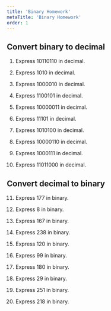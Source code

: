 ```yaml
---
title: 'Binary Homework'
metaTitle: 'Binary Homework'
order: 1
---
```


## Convert binary to decimal

1. Express 10110110 in decimal.

2. Express 1010 in decimal.

3. Express 1000010 in decimal.

4. Express 1100101 in decimal.

5. Express 10000011 in decimal.

6. Express 11101 in decimal.

7. Express 1010100 in decimal.

8. Express 10000110 in decimal.

9. Express 1000111 in decimal.

10. Express 11011000 in decimal.

## Convert decimal to binary

11. Express 177 in binary.

12. Express 8 in binary.

13. Express 167 in binary.

14. Express 238 in binary.

15. Express 120 in binary.

16. Express 99 in binary.

17. Express 180 in binary.

18. Express 29 in binary.

19. Express 251 in binary.

20. Express 218 in binary.
